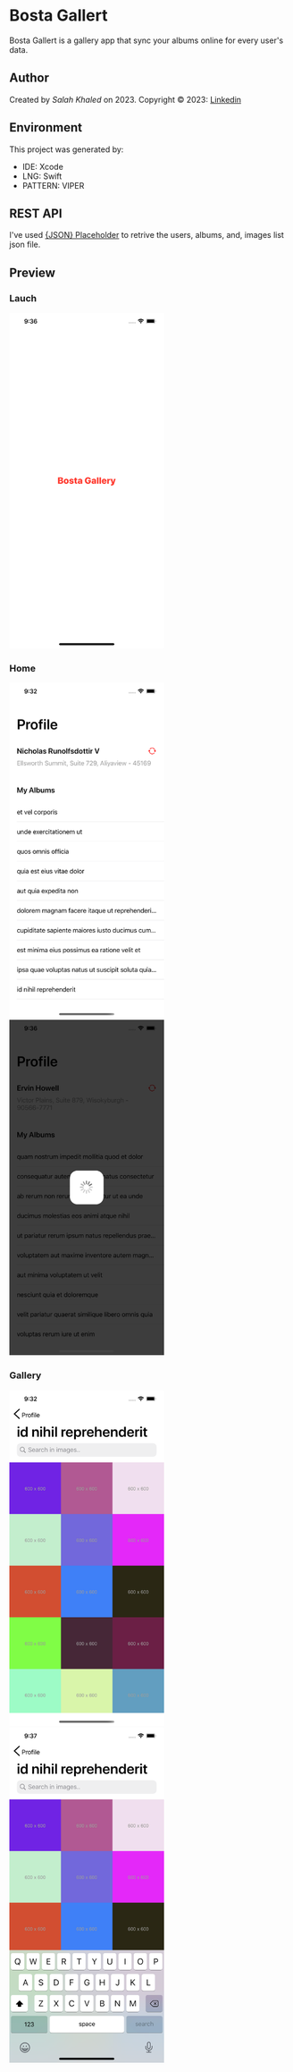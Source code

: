 # Bosta Gallert
Bosta Gallert is a gallery app that sync your albums online for every user's data.

## Author
Created by *Salah Khaled* on 2023. Copyright © 2023: [Linkedin](Https://www.linkedin.com/in/sala7khaled/)

## Environment
This project was generated by:
* IDE: Xcode
* LNG: Swift
* PATTERN: VIPER

## REST API
I've used [{JSON} Placeholder](https://jsonplaceholder.typicode.com/) to retrive the users, albums, and, images list json file.

## Preview

### Lauch
<img src="/Assets/1.png" alt="Demo" height="600px"/>

### Home
<img src="/Assets/2.png" alt="Demo" height="600px"/> &nbsp; &nbsp; <img src="/Assets/3.png" alt="Demo" height="600px"/>

### Gallery
<img src="/Assets/4.png" alt="Demo" height="600px"/> &nbsp; &nbsp; <img src="/Assets/5.png" alt="Demo" height="600px"/>
